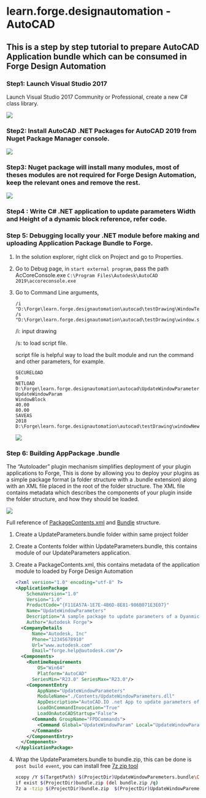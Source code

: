 

# learn.forge.designautomation - AutoCAD

## This is a step by step tutorial to prepare AutoCAD Application bundle which can be consumed in Forge Design Automation

### Step1: Launch Visual Studio 2017

Launch Visual Studio 2017 Community or Professional, create a new C# class library.

![](D:\Forge\learn.forge.designautomation\autocad\images\LaunchVS2017.JPG)

### Step2: Install AutoCAD .NET Packages for AutoCAD 2019 from Nuget Package Manager console.

![](D:\Forge\learn.forge.designautomation\autocad\images\nugetForAutoCAD.JPG)

### Step3: Nuget package will install many modules, most of theses modules are not required for Forge Design Automation,  keep the relevant ones and remove the rest.

![](D:\Forge\learn.forge.designautomation\autocad\images\ModulesNotRequiredForForge.JPG)

### Step4 :  Write C# .NET application to update parameters Width and Height of a dynamic block reference, refer code.

### Step 5:  Debugging locally your .NET module before making and uploading Application Package Bundle to Forge.

1. In the solution explorer, right click on Project and go to Properties.

2. Go to Debug page, in `start external program`, pass the path AcCoreConsole.exe `C:\Program Files\Autodesk\AutoCAD 2019\accoreconsole.exe`

3. Go to Command Line arguments, 

   ```
   /i "D:\Forge\learn.forge.designautomation\autocad\testDrawing\WindowTest.dwg" /s "D:\Forge\learn.forge.designautomation\autocad\testDrawing\window.scr"
   ```

   /i: input drawing

   /s: to load script file.

   script file is helpful way to load the built module and run the command and other parameters, for example.

   ```
   SECURELOAD
   0
   NETLOAD
   D:\Forge\learn.forge.designautomation\autocad\UpdateWindowParameters\bin\Debug\UpdateWindowParameters.dll
   UpdateWindowParam
   WindowBlock
   40.00
   80.00
   SAVEAS
   2018
   D:\Forge\learn.forge.designautomation\autocad\testDrawing\windowNew.dwg
   ```

   ![](D:\Forge\learn.forge.designautomation\autocad\images\LocalDebug.JPG)

### Step 6: Building AppPackage .bundle

   The “Autoloader” plugin mechanism simplifies deployment of your plugin applications to Forge, This is done by
   allowing you to deploy your plugins as a simple package format (a folder structure with a .bundle
   extension) along with an XML file placed in the root of the folder structure. The XML file contains
   metadata which describes the components of your plugin inside the folder structure, and how they should
   be loaded.

   ![](D:\Forge\learn.forge.designautomation\autocad\images\BundleStructure.JPG)



   Full reference of [PackageContents.xml](https://knowledge.autodesk.com/search-result/caas/CloudHelp/cloudhelp/2015/ENU/AutoCAD-Customization/files/GUID-BC76355D-682B-46ED-B9B7-66C95EEF2BD0-htm.html) and [Bundle](https://knowledge.autodesk.com/search-result/caas/CloudHelp/cloudhelp/2015/ENU/AutoCAD-Customization/files/GUID-40F5E92C-37D8-4D54-9497-CD9F0659F9BB-htm.html) structure.

   1. Create a UpdateParameters.bundle folder within same project folder

   2. Create a Contents folder within UpdateParameters.bundle, this contains module of our UpdateParameters application.

   3. Create a PackageContents.xml, this contains metadata of the application module to loaded by Forge Design Automation

      ```xml
      <?xml version="1.0" encoding="utf-8" ?>
      <ApplicationPackage
          SchemaVersion="1.0"
          Version="1.0"
          ProductCode="{F11EA57A-1E7E-4B6D-8E81-986B071E3E07}"
          Name="UpdateWindowParameters"
          Description="A sample package to update parameters of a Dyanmic blockreference"
          Author="Autodesk Forge">
        <CompanyDetails
            Name="Autodesk, Inc"
            Phone="12345678910"
            Url="www.autodesk.com"
            Email="forge.help@autodesk.com"/>
        <Components>
          <RuntimeRequirements
              OS="Win64"
              Platform="AutoCAD"
      		SeriesMin="R23.0" SeriesMax="R23.0"/>
          <ComponentEntry
              AppName="UpdateWindowParameters"
              ModuleName="./Contents/UpdateWindowParameters.dll"
              AppDescription="AutoCAD.IO .net App to update parameters of Dynamic blockreference in AutoCAD Drawing"
              LoadOnCommandInvocation="True"
              LoadOnAutoCADStartup="False">
            <Commands GroupName="FPDCommands">
              <Command Global="UpdateWindowParam" Local="UpdateWindowParam" />
            </Commands>
          </ComponentEntry>
        </Components>
      </ApplicationPackage>
      ```

4. Wrap the UpdateParameters.bundle to bundle.zip, this can be done is `post build event`, you can install free [7z zip tool](https://www.7-zip.org/)

   ```bash
   xcopy /Y $(TargetPath) $(ProjectDir)UpdateWindowParemeters.bundle\Contents\
   if exist $(ProjectDir)bundle.zip (del bundle.zip /q)
   7z a -tzip $(ProjectDir)bundle.zip  $(ProjectDir)UpdateWindowParemeters.bundle\ -xr0!*.pdb
   ```


